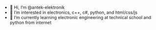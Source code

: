 - 👋 Hi, I’m @antek-elektronik
- 👀 I’m interested in electronics, c++, c#, python, and html/css/js
- 🌱 I’m currently learning electronic engineering at technical school and python from internet

<!---
antek-elektronik/antek-elektronik is a ✨ special ✨ repository because its `README.md` (this file) appears on your GitHub profile.
You can click the Preview link to take a look at your changes.
--->
